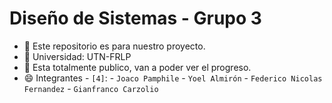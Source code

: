 # Diseño de Sistemas - Grupo 3
- 🔭 Este repositorio es para nuestro proyecto.
- 🤔 Universidad: UTN-FRLP
- 💬 Esta totalmente publico, van a poder ver el progreso.
- 😄 Integrantes - `[4]`:
                      - `Joaco Pamphile`
                      - `Yoel Almirón`
                      - `Federico Nicolas Fernandez`
                      - `Gianfranco Carzolio`

